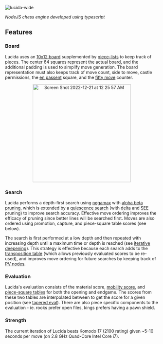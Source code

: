 ![lucida-wide](https://user-images.githubusercontent.com/55864293/224823456-b7999225-9a99-4934-9f29-7cf8e53f1234.gif)

*NodeJS chess engine developed using typescript*

## Features
<!-- The core aspects of any chess engine are the move search, evaluation, and board representation. -->

### Board
Lucida uses an [10x12 board](https://www.chessprogramming.org/10x12_Board) supplemented by [piece-lists](https://www.chessprogramming.org/Piece-Lists) to keep track of pieces. The center 64 squares represent the actual board, and the additional padding is used to simplify move generation. The board representation must also keeps track of move count, side to move, castle permissions, the [en passent](https://www.chess.com/terms/en-passant) square, and the [fifty move](https://en.wikipedia.org/wiki/Fifty-move_rule) counter.

<p align="center">
<img width="322" alt="Screen Shot 2022-12-21 at 12 25 57 AM" src="https://user-images.githubusercontent.com/55864293/208828245-ac40be15-b7ec-4e7d-9794-1242b9236a10.png">
</p>

### Search
Lucida performs a depth-first search using [negamax](https://www.chessprogramming.org/Negamax) with [alpha beta pruning](https://www.chessprogramming.org/Alpha-Beta), which is extended by a [quiescence search](https://www.chessprogramming.org/Quiescence_Search) (with [delta](https://www.chessprogramming.org/Delta_Pruning) and [SEE](https://www.chessprogramming.org/Static_Exchange_Evaluation) pruning) to improve search accuracy. Effective move ordering improves the efficacy of pruning since better lines will be searched first. Moves are also ordered using promotion, capture, and piece-square table scores (see below).

The search is first performed at a low depth and then repeated with increasing depth until a maximum time or depth is reached (see [iterative deepening](https://www.chessprogramming.org/Iterative_Deepening)). This strategy is effective because each search adds to the [transposition table](https://www.chessprogramming.org/Transposition_Table) (which allows previously evaluated scores to be re-used), and improves move ordering for future searches by keeping track of [PV nodes](https://www.chessprogramming.org/Node_Types#PV-Nodes).

### Evaluation
Lucida's evaluation consists of the material score, [mobility score](https://www.chessprogramming.org/Mobility), and [piece-square tables](https://www.chessprogramming.org/Piece-Square_Tables) for both the opening and endgame. The scores from these two tables are interpolated between to get the score for a given position (see [tapered eval](https://www.chessprogramming.org/Tapered_Eval)). There are also piece specific components to the evaluation - ie. rooks prefer open files, kings prefers having a pawn shield.

### Strength
The current iteration of Lucida beats Komodo 17 (2100 rating) given ~5-10 seconds per move (on 2.8 GHz Quad-Core Intel Core i7).
